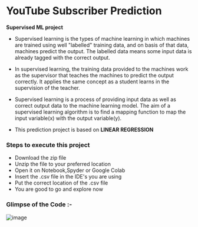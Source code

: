 # YouTube Subscriber Prediction

 **Supervised ML project**

- Supervised learning is the types of machine learning in which machines are trained using well "labelled" training data, and on basis of that data, machines predict the output. The labelled data means some input data is already tagged with the correct output.
- In supervised learning, the training data provided to the machines work as the supervisor that teaches the machines to predict the output correctly. It applies the same concept as a student learns in the supervision of the teacher.
- Supervised learning is a process of providing input data as well as correct output data to the machine learning model. The aim of a supervised learning algorithm is to find a mapping function to map the input variable(x) with the output variable(y).

 - This prediction project is based on **LINEAR REGRESSION**

### Steps to execute this project 
- Download the zip file
- Unzip the file to your preferred location
- Open it on Notebook,Spyder or Google Colab
- Insert the .csv file in the IDE's you are using
- Put the correct location of the .csv file
- You are good to go and explore now

### Glimpse of the Code :-
![image](https://user-images.githubusercontent.com/83566090/132944805-e6bb0517-d8e8-4ba2-b3c9-49972430351a.png)

